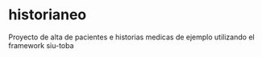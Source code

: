 # historianeo

Proyecto de alta de pacientes e historias medicas de ejemplo utilizando el framework siu-toba

